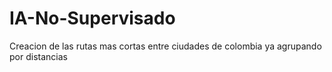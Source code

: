 # IA-No-Supervisado
Creacion de las rutas mas cortas entre ciudades de colombia ya agrupando por distancias
